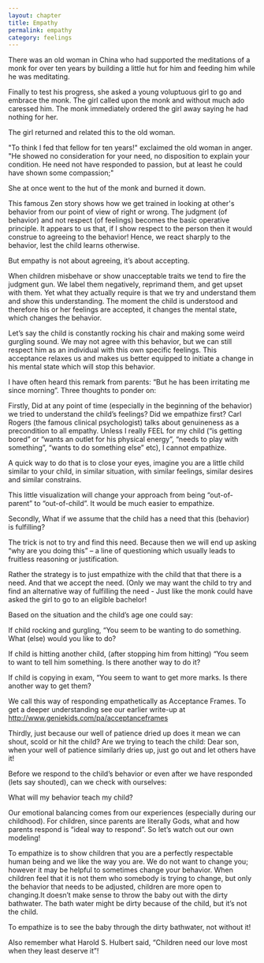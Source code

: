 ```yaml
---
layout: chapter
title: Empathy
permalink: empathy
category: feelings
---
```


There was an old woman in China who had supported the meditations of a monk for over ten years by building a little hut for him and feeding him while he was meditating.

Finally to test his progress, she asked a young voluptuous girl to go and embrace the monk. The girl called upon the monk and without much ado caressed him. The monk immediately ordered the girl away saying he had nothing for her.

The girl returned and related this to the old woman.

"To think I fed that fellow for ten years!" exclaimed the old woman in anger. "He showed no consideration for your need, no disposition to explain your condition. He need not have responded to passion, but at least he could have shown some compassion;"

She at once went to the hut of the monk and burned it down.

This famous Zen story shows how we get trained in looking at other's behavior from our point of view of right or wrong. The judgment (of behavior) and not respect (of feelings) becomes the basic operative principle. It appears to us that, if I show respect to the person then it would construe to agreeing to the behavior! Hence, we react sharply to the behavior, lest the child learns otherwise.

But empathy is not about agreeing, it’s about accepting.

When children misbehave or show unacceptable traits we tend to fire the judgment gun. We label them negatively, reprimand them, and get upset with them. Yet what they actually require is that we try and understand them and show this understanding. The moment the child is understood and therefore his or her feelings are accepted, it changes the mental state, which changes the behavior.

Let’s say the child is constantly rocking his chair and making some weird gurgling sound. We may not agree with this behavior, but we can still respect him as an individual with this own specific feelings. This acceptance relaxes us and makes us better equipped to initiate a change in his mental state which will stop this behavior.

I have often heard this remark from parents: “But he has been irritating me since morning”. Three thoughts to ponder on:

Firstly, Did at any point of time (especially in the beginning of the behavior) we tried to understand the child’s feelings? Did we empathize first? Carl Rogers (the famous clinical psychologist) talks about genuineness as a precondition to all empathy. Unless I really FEEL for my child (“is getting bored” or “wants an outlet for his physical energy”, “needs to play with something”, “wants to do something else” etc), I cannot empathize.

A quick way to do that is to close your eyes, imagine you are a little child similar to your child, in similar situation, with similar feelings, similar desires and similar constrains.

This little visualization will change your approach from being “out-of-parent” to “out-of-child”. It would be much easier to empathize.

Secondly, What if we assume that the child has a need that this (behavior) is fulfilling?

The trick is not to try and find this need. Because then we will end up asking “why are you doing this” – a line of questioning which usually leads to fruitless reasoning or justification.

Rather the strategy is to just empathize with the child that that there is a need. And that we accept the need. (Only we may want the child to try and find an alternative way of fulfilling the need - Just like the monk could have asked the girl to go to an eligible bachelor!

Based on the situation and the child’s age one could say:

If child rocking and gurgling, “You seem to be wanting to do something. What (else) would you like to do?

If child is hitting another child, (after stopping him from hitting) “You seem to want to tell him something. Is there another way to do it?

If child is copying in exam, “You seem to want to get more marks. Is there another way to get them?

We call this way of responding empathetically as Acceptance Frames. To get a deeper understanding see our earlier write-up at http://www.geniekids.com/pa/acceptanceframes

Thirdly, just because our well of patience dried up does it mean we can shout, scold or hit the child? Are we trying to teach the child: Dear son, when your well of patience similarly dries up, just go out and let others have it!

Before we respond to the child’s behavior or even after we have responded (lets say shouted), can we check with ourselves:

What will my behavior teach my child?

Our emotional balancing comes from our experiences (especially during our childhood). For children, since parents are literally Gods, what and how parents respond is “ideal way to respond”. So let’s watch out our own modeling!

To empathize is to show children that you are a perfectly respectable human being and we like the way you are. We do not want to change you; however it may be helpful to sometimes change your behavior. When children feel that it is not them who somebody is trying to change, but only the behavior that needs to be adjusted, children are more open to changing.It doesn’t make sense to throw the baby out with the dirty bathwater. The bath water might be dirty because of the child, but it’s not the child.

To empathize is to see the baby through the dirty bathwater, not without it!

Also remember what Harold S. Hulbert said, “Children need our love most when they least deserve it”!